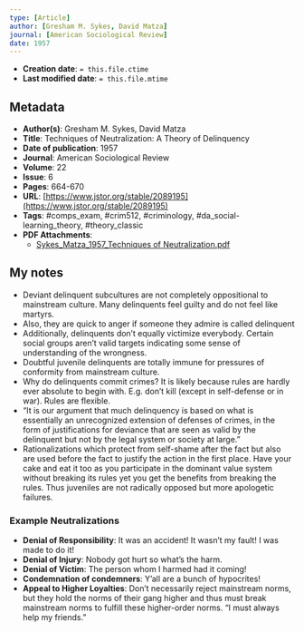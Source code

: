 ```yaml
---
type: [Article]
author: [Gresham M. Sykes, David Matza]
journal: [American Sociological Review]
date: 1957
---
```


* **Creation date**: `= this.file.ctime`
* **Last modified date**: `= this.file.mtime`

## Metadata

* **Author(s)**: Gresham M. Sykes, David Matza
* **Title**: Techniques of Neutralization: A Theory of Delinquency
* **Date of publication**: 1957
* **Journal**: American Sociological Review
* **Volume**: 22
* **Issue**: 6
* **Pages**: 664-670
* **URL**: [https://www.jstor.org/stable/2089195](https://www.jstor.org/stable/2089195)
* **Tags**: #comps_exam, #crim512, #criminology, #da_social-learning_theory, #theory_classic
* **PDF Attachments**:
  * [Sykes_Matza_1957_Techniques of Neutralization.pdf](zotero://open-pdf/library/items/L79I5744)

## My notes

* Deviant delinquent subcultures are not completely oppositional to mainstream culture. Many delinquents feel guilty and do not feel like martyrs.
* Also, they are quick to anger if someone they admire is called delinquent
* Additionally, delinquents don’t equally victimize everybody. Certain social groups aren’t valid targets indicating some sense of understanding of the wrongness.
* Doubtful juvenile delinquents are totally immune for pressures of conformity from mainstream culture.
* Why do delinquents commit crimes? It is likely because rules are hardly ever absolute to begin with. E.g. don’t kill (except in self-defense or in war). Rules are flexible.
* “It is our argument that much delinquency is based on what is essentially an unrecognized extension of defenses of crimes, in the form of justifications for deviance that are seen as valid by the delinquent but not by the legal system or society at large.”
* Rationalizations which protect from self-shame after the fact but also are used before the fact to justify the action in the first place. Have your cake and eat it too as you participate in the dominant value system without breaking its rules yet you get the benefits from breaking the rules. Thus juveniles are not radically opposed but more apologetic failures.

### Example Neutralizations

* **Denial of Responsibility**: It was an accident! It wasn’t my fault! I was made to do it!
* **Denial of Injury**: Nobody got hurt so what’s the harm.
* **Denial of Victim**: The person whom I harmed had it coming!
* **Condemnation of condemners**: Y’all are a bunch of hypocrites!
* **Appeal to Higher Loyalties**: Don’t necessarily reject mainstream norms, but they hold the norms of their gang higher and thus must break mainstream norms to fulfill these higher-order norms. “I must always help my friends.”